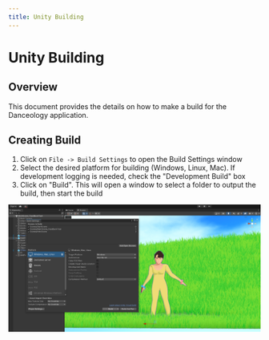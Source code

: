 ```yaml
---
title: Unity Building
---
```


# Unity Building
## Overview
This document provides the details on how to make a build for the Danceology application.

## Creating Build
1. Click on `File -> Build Settings` to open the Build Settings window
2. Select the desired platform for building (Windows, Linux, Mac). If development logging is needed, check the "Development Build" box
3. Click on "Build". This will open a window to select a folder to output the build, then start the build

![](img/build_settings.png)
